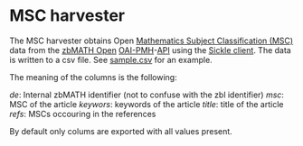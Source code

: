 # MSC harvester

The MSC harvester obtains Open [Mathematics Subject Classification (MSC)](https://zbmath.org/classification/) data from the [zbMATH Open](https://zbmath.org) [OAI-PMH](https://www.openarchives.org/pmh/)-[API](https://en.wikipedia.org/wiki/API) using the [Sickle client](https://github.com/mloesch/sickle).
The data is written to a csv file.
See [sample.csv](sample.csv) for an example.

The meaning of the columns is the following:

*de*: Internal zbMATH identifier (not to confuse with the zbl identifier)
*msc*: MSC of the article
*keywors*: keywords of the article
*title*: title of the article
*refs*: MSCs occouring in the references

By default only colums are exported with all values present.


